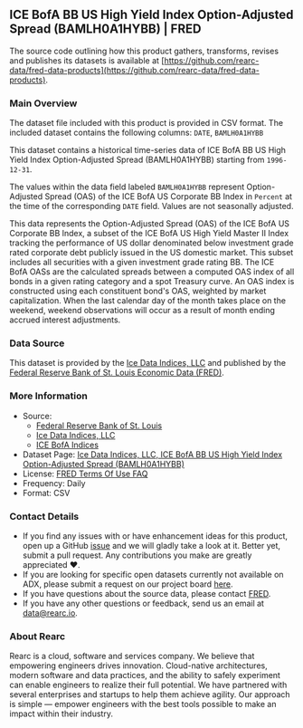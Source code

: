 ##  ICE BofA BB US High Yield Index Option-Adjusted Spread (BAMLH0A1HYBB) | FRED

The source code outlining how this product gathers, transforms, revises and publishes its datasets is available at [https://github.com/rearc-data/fred-data-products](https://github.com/rearc-data/fred-data-products).

### Main Overview
The dataset file included with this product is provided in CSV format. The included dataset contains the following columns: 
`DATE`, `BAMLH0A1HYBB`

This dataset contains a historical time-series data of ICE BofA BB US High Yield Index Option-Adjusted Spread (BAMLH0A1HYBB) starting from `1996-12-31`. 
 
The values within the data field labeled `BAMLH0A1HYBB` represent Option-Adjusted Spread (OAS) of the ICE BofA US Corporate BB Index in `Percent` at the time of the corresponding `DATE` field. Values are not seasonally adjusted.

This data represents the Option-Adjusted Spread (OAS) of the ICE BofA US Corporate BB Index, a subset of the ICE BofA US High Yield Master II Index tracking the performance of US dollar denominated below investment grade rated corporate debt publicly issued in the US domestic market. This subset includes all securities with a given investment grade rating BB.
The ICE BofA OASs are the calculated spreads between a computed OAS index of all bonds in a given rating category and a spot Treasury curve. An OAS index is constructed using each constituent bond's OAS, weighted by market capitalization. When the last calendar day of the month takes place on the weekend, weekend observations will occur as a result of month ending accrued interest adjustments.

### Data Source
This dataset is provided by the [Ice Data Indices, LLC](https://www.theice.com/market-data/indices) and published by the [Federal Reserve Bank of St. Louis Economic Data (FRED)](https://fred.stlouisfed.org/). 

### More Information
- Source: 
  - [Federal Reserve Bank of St. Louis](https://www.stlouisfed.org)
  - [Ice Data Indices, LLC](https://www.theice.com/market-data/indices)
  - [ICE BofA Indices](https://www.theice.com/market-data/indices)
- Dataset Page: [Ice Data Indices, LLC, ICE BofA BB US High Yield Index Option-Adjusted Spread (BAMLH0A1HYBB)](https://fred.stlouisfed.org/series/BAMLH0A1HYBB)
- License: [FRED Terms Of Use FAQ](https://fred.stlouisfed.org/legal/)
- Frequency: Daily
- Format: CSV

### Contact Details
- If you find any issues with or have enhancement ideas for this product, open up a GitHub [issue](https://github.com/rearc-data/fred-data-products/issues) and we will gladly take a look at it. Better yet, submit a pull request. Any contributions you make are greatly appreciated :heart:.
- If you are looking for specific open datasets currently not available on ADX, please submit a request on our project board [here](https://github.com/orgs/rearc-data/projects/1).
- If you have questions about the source data, please contact [FRED](https://fred.stlouisfed.org/contactus/).
- If you have any other questions or feedback, send us an email at data@rearc.io.

### About Rearc
Rearc is a cloud, software and services company. We believe that empowering engineers drives innovation. Cloud-native architectures, modern software and data practices, and the ability to safely experiment can enable engineers to realize their full potential. We have partnered with several enterprises and startups to help them achieve agility. Our approach is simple — empower engineers with the best tools possible to make an impact within their industry.
